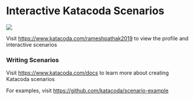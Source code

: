 # Interactive Katacoda Scenarios

[![](http://shields.katacoda.com/katacoda/rameshpathak2019/count.svg)](https://www.katacoda.com/rameshpathak2019 "Get your profile on Katacoda.com")

Visit https://www.katacoda.com/rameshpathak2019 to view the profile and interactive scenarios

### Writing Scenarios
Visit https://www.katacoda.com/docs to learn more about creating Katacoda scenarios

For examples, visit https://github.com/katacoda/scenario-example

